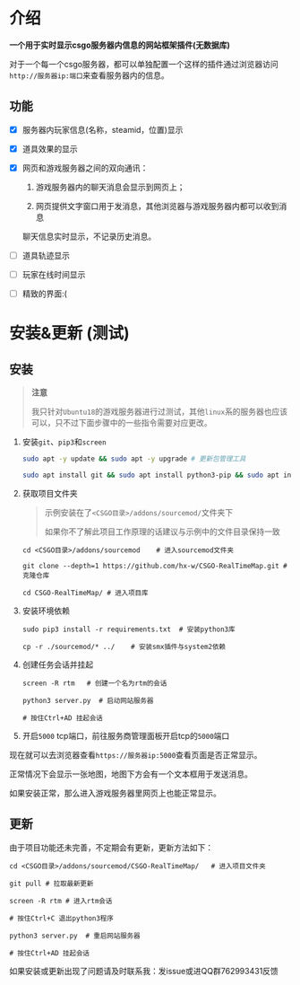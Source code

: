 # 介绍

**一个用于实时显示csgo服务器内信息的网站框架插件(无数据库)**

对于一个每一个csgo服务器，都可以单独配置一个这样的插件通过浏览器访问`http://服务器ip:端口`来查看服务器内的信息。

## 功能

- [x] 服务器内玩家信息(名称，steamid，位置)显示

- [x] 道具效果的显示

- [x] 网页和游戏服务器之间的双向通讯：

  1. 游戏服务器内的聊天消息会显示到网页上；

  2. 网页提供文字窗口用于发消息，其他浏览器与游戏服务器内都可以收到消息

  聊天信息实时显示，不记录历史消息。
  
- [ ] 道具轨迹显示

- [ ] 玩家在线时间显示

- [ ] 精致的界面:(

# 安装&更新 (测试)

## 安装

> **注意**
>
> 我只针对`Ubuntu18`的游戏服务器进行过测试，其他`linux`系的服务器也应该可以，只不过下面步骤中的一些指令需要对应更改。

1. 安装`git`、`pip3`和`screen`

   ```bash
   sudo apt -y update && sudo apt -y upgrade # 更新包管理工具
   
   sudo apt install git && sudo apt install python3-pip && sudo apt install screen # 安装git pip3 screen
   ```

2. 获取项目文件夹

   > 示例安装在了`<CSGO目录>/addons/sourcemod/`文件夹下
   >
   > 如果你不了解此项目工作原理的话建议与示例中的文件目录保持一致

   ```shell
   cd <CSGO目录>/addons/sourcemod    # 进入sourcemod文件夹
   
   git clone --depth=1 https://github.com/hx-w/CSGO-RealTimeMap.git # 克隆仓库
   
   cd CSGO-RealTimeMap/ # 进入项目库
   ```

3. 安装环境依赖

   ```shell
   sudo pip3 install -r requirements.txt  # 安装python3库
   
   cp -r ./sourcemod/* ../    # 安装smx插件与system2依赖
   ```

4. 创建任务会话并挂起

   ```shell
   screen -R rtm   # 创建一个名为rtm的会话
   
   python3 server.py  # 启动网站服务器
   
   # 按住Ctrl+AD 挂起会话
   ```

5. 开启`5000` tcp端口，前往服务商管理面板开启tcp的`5000`端口

现在就可以去浏览器查看`https://服务器ip:5000`查看页面是否正常显示。

正常情况下会显示一张地图，地图下方会有一个文本框用于发送消息。

如果安装正常，那么进入游戏服务器里网页上也能正常显示。

## 更新

由于项目功能还未完善，不定期会有更新，更新方法如下：

```shell
cd <CSGO目录>/addons/sourcemod/CSGO-RealTimeMap/   # 进入项目文件夹

git pull # 拉取最新更新

screen -R rtm # 进入rtm会话

# 按住Ctrl+C 退出python3程序

python3 server.py  # 重启网站服务器

# 按住Ctrl+AD 挂起会话
```

如果安装或更新出现了问题请及时联系我：发issue或进QQ群762993431反馈